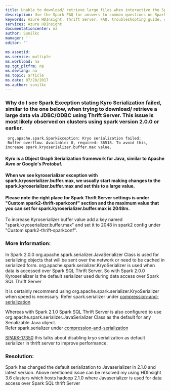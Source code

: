 ```yaml
---
title: Unable to download/ retrieve large files when interactive the SparkSQL using Thrift Server? | Microsoft Docs
description: Use the Spark FAQ for answers to common questions on Spark on Azure HDInsight platform.
keywords: Azure HDInsight, Thrift Server, FAQ, troubleshooting guide, common problems, default serialization, kyro, remote submission
services: Azure HDInsight
documentationcenter: na
author: Sunilkc
manager: ''
editor: ''

ms.assetid: 
ms.service: multiple
ms.workload: na
ms.tgt_pltfrm: na
ms.devlang: na
ms.topic: article
ms.date: 07/28/2017
ms.author: sunilkc
---
```



### Why do I see Spark Exception stating Kyro Serialization failed, similar to the one below, when trying to download/ retrieve a large data via JDBC/ODBC using Thrift Server. This issue is most likely observed on clusters using spark version  2.0.0 or earlier.

~~~~
 org.apache.spark.SparkException: Kryo serialization failed: 
 Buffer overflow. Available: 0, required: 36518. To avoid this, increase spark.kryoserializer.buffer.max value.
~~~~

#### Kyro is a Object Graph Serialization framework for Java, similar to Apache Avro or Google's Protobuf.
#### When we see kyroserializer exception with spark.kryoserializer.buffer.max, we usually start making changes to the spark.kyroserializer.buffer.max and set this to a large value.
#### Please note the right place for Spark Thrift Server settings is under "Custom spark2-thrift-sparkconf" section and the maximum value that you can set for spark.kyroserializer.buffer.max is 2048m.

To increase Kyroserializer buffer value add a key named "spark.kryoserializer.buffer.max" and set it to 2048 in spark2 config under "Custom spark2-thrift-sparkconf".

### More Information:

In Spark 2.0.0 org.apache.spark.serializer.JavaSerializer Class is used for serializing objects that will be sent over the network or need to be cached in serialized form. org.apache.spark.serializer.KryoSerializer is used when data is accessed over  Spark SQL Thrift Server. 
So with Spark 2.0.0 Kyroserializer is the default serializer used during data access over Spark SQL Thrift Server 

It is certainly recommend using org.apache.spark.serializer.KryoSerializer when speed is necessary.
Refer spark.serializer under [compression-and-serialization](http://spark.apache.org/docs/2.0.0/configuration.html#compression-and-serialization)

Whereas with Spark 2.1.0  Spark SQL Thrift Server is also configured to use org.apache.spark.serializer.JavaSerializer Class as the default for any Serializable Java object.   
Refer spark.serializer under [compression-and-serialization](http://spark.apache.org/docs/2.1.0/configuration.html#compression-and-serialization)

[SPARK-17350](https://issues.apache.org/jira/browse/SPARK-17350) this talks about disabling kryo serialization as default serializer in thrift server to improve performance.

### Resolution:
Spark has changed the default serialization to Javaserializer in 2.1.0 and latest version. 
Above mentioned  issue can be resolved my using HDInsight 3.6 clusters which hosts  hadoop 2.1.0 where Javaserializer is used for data access over Spark SQL thrift Server
